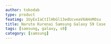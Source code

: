 ```yaml
---
author: tokodab
type: product
featimg: 1UyExIaCtIlHbGl13edUcveaV6AHnMOsu
title: Naruto Kurenai Samsung Galaxy S9 Case
tags: [samsung, galaxy, s9]
category: [samsung]
---
```

